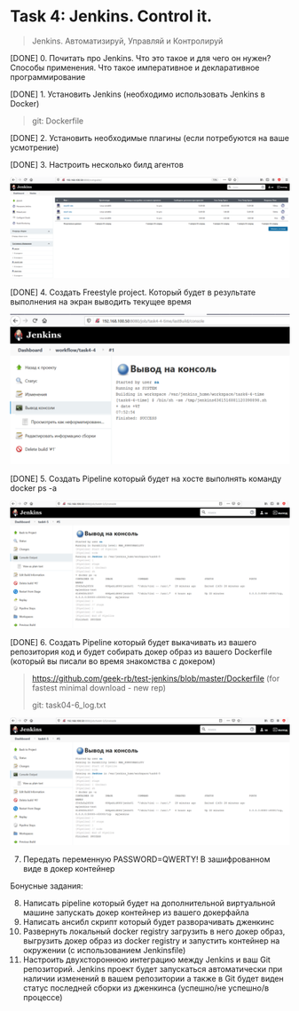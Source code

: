# Task 4: Jenkins. Control it.
> Jenkins. Автоматизируй, Управляй и Контролируй

[DONE] 0. Почитать про Jenkins. Что это такое и для чего он нужен? Способы применения. Что такое императивное и декларативное программирование

[DONE] 1. Установить Jenkins (необходимо использовать Jenkins в Docker)
> git: Dockerfile

[DONE] 2. Установить необходимые плагины (если потребуются на ваше усмотрение)

[DONE] 3. Настроить несколько билд агентов

![4-3](./.img/task4-3.png)

[DONE] 4. Создать Freestyle project. Который будет в результате выполнения на экран выводить текущее время

![4-4](./.img/task4-4.png)

[DONE] 5. Создать Pipeline который будет на хосте выполнять команду docker ps -a

![4-5](./.img/task4-5.png)

[DONE] 6. Создать Pipeline который будет выкачивать из вашего репозитория код и будет собирать докер образ из вашего Dockerfile (который вы писали во время знакомства с докером)
> https://github.com/geek-rb/test-jenkins/blob/master/Dockerfile (for fastest minimal download - new rep)
>
> git: task04-6_log.txt
>
![4-6](./.img/task4-5.png)


7. Передать переменную PASSWORD=QWERTY! В зашифрованном виде в докер контейнер


Бонусные задания:

8. Написать pipeline который будет на дополнительной виртуальной машине запускать докер контейнер из вашего докерфайла
9. Написать ансибл скрипт который будет разворачивать дженкинс
10. Развернуть локальный docker registry загрузить в него докер образ, выгрузить докер образ из docker registry и запустить контейнер на окружении (с использованием Jenkinsfile)
11. Настроить двухстороннюю интеграцию между Jenkins и ваш Git репозиторий. Jenkins проект будет запускаться автоматически при наличии изменений в вашем репозитории а также в Git будет виден статус последней сборки из дженкинса (успешно/не успешно/в процессе)

